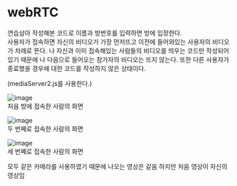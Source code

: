 # webRTC

연습삼아 작성해본 코드로 이름과 방번호를 입력하면 방에 입장한다.   
사용자가 접속하면 자신의 비디오가 가장 먼저뜨고 이전에 들어와있는 사용자의 비디오가 차례로 뜬다. 나 자신과 이미 접속해있는 사람들의 비디오를 띄우는 코드만 작성되어 있기 때문에 나 다음으로 들어오는 참가자의 비디오는 뜨지 않는다.
또한 다른 사용자가 종료했을 경우에 대한 코드를 작성하지 않은 상태이다.

(mediaServer2.js를 사용한다.)


![image](https://user-images.githubusercontent.com/49871871/124208552-b8290880-db22-11eb-9807-62428128aaec.png)   
처음 방에 접속한 사람의 화면   
   
![image](https://user-images.githubusercontent.com/49871871/124208595-cf67f600-db22-11eb-84a4-9b103623fffd.png)    
두 번쩨로 접속한 사람의 화면   

![image](https://user-images.githubusercontent.com/49871871/124208632-e6a6e380-db22-11eb-8215-0ec7beeb7044.png)    
세 번쩨로 접속한 사람의 화면   
   
모두 같은 카메라를 사용하였기 때문에 나오는 영상은 같음 하지만 처음 영상이 자신의 영상임



